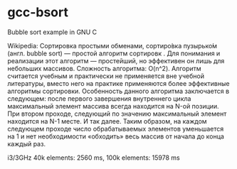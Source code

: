# gcc-bsort
Bubble sort example in GNU C

Wikipedia: Сортировка простыми обменами, сортиро́вка пузырько́м (англ. bubble sort) — простой алгоритм сортировк
. Для понимания и реализации этот алгоритм — простейший, но эффективен он лишь для небольших массивов.
Сложность алгоритма: O(n^2). Алгоритм считается учебным и практически не применяется вне учебной литературы,
вместо него на практике применяются более эффективные алгоритмы сортировки. Особенность данного алгоритма заключается в следующем: после первого завершения внутреннего цикла максимальный элемент массива всегда находится на N-ой позиции. При втором проходе, следующий по значению максимальный элемент находится на N-1 месте. И так далее. Таким образом, на каждом следующем проходе число обрабатываемых элементов уменьшается на 1 и нет необходимости «обходить» весь массив от начала до конца каждый раз.

i3/3GHz  40k elements: 2560 ms,  100k elements: 15978 ms
